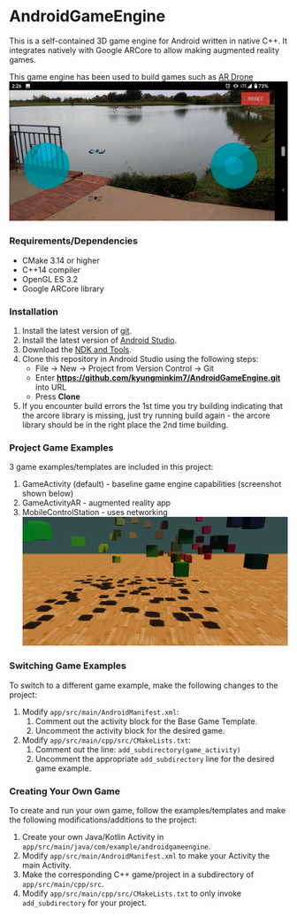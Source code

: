 # AndroidGameEngine
This is a self-contained 3D game engine for Android written in native C++. It integrates natively with Google ARCore to allow making augmented reality games.

This game engine has been used to build games such as [AR Drone](https://play.google.com/store/apps/details?id=com.kstudios.ardrone&hl=en_US)
![AR Drone](images/ar_drone.png)

### Requirements/Dependencies
- CMake 3.14 or higher
- C++14 compiler
- OpenGL ES 3.2
- Google ARCore library

### Installation
1. Install the latest version of [git](https://git-scm.com/downloads).
2. Install the latest version of [Android Studio](https://developer.android.com/studio/install).
3. Download the [NDK and Tools](https://developer.android.com/ndk/guides).
4. Clone this repository in Android Studio using the following steps:
    - File -> New -> Project from Version Control -> Git
    - Enter **https://github.com/kyungminkim7/AndroidGameEngine.git** into URL
    - Press **Clone**
5. If you encounter build errors the 1st time you try building indicating that the arcore library is missing, just try running build again - the arcore library should be in the right place the 2nd time building.
	
### Project Game Examples
3 game examples/templates are included in this project:
1. GameActivity (default) - baseline game engine capabilities (screenshot shown below)
2. GameActivityAR - augmented reality app
3. MobileControlStation - uses networking
![GameActivity](images/testgame_screenshot.png)

### Switching Game Examples
To switch to a different game example, make the following changes to the project:
1. Modify `app/src/main/AndroidManifest.xml`:
   1. Comment out the activity block for the Base Game Template.
   2. Uncomment the activity block for the desired game.
2. Modify `app/src/main/cpp/src/CMakeLists.txt`:
   1. Comment out the line: `add_subdirectory(game_activity)`
   2. Uncomment the appropriate `add_subdirectory` line for the desired game example.

### Creating Your Own Game
To create and run your own game, follow the examples/templates and make the following modifications/additions to the project:
1. Create your own Java/Kotlin Activity in `app/src/main/java/com/example/androidgameengine`.
2. Modify `app/src/main/AndroidManifest.xml` to make your Activity the main Activity.
3. Make the corresponding C++ game/project in a subdirectory of `app/src/main/cpp/src`.
4. Modify `app/src/main/cpp/src/CMakeLists.txt` to only invoke `add_subdirectory` for your project.